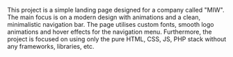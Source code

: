 This project is a simple landing page designed for a company called "MIW". The main focus is on a modern design with animations and a clean, minimalistic navigation bar. The page utilises custom fonts, smooth logo animations and hover effects for the navigation menu. Furthermore, the project is focused on using only the pure HTML, CSS, JS, PHP stack without any frameworks, libraries, etc. 